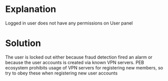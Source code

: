 # Explanation
Logged in user does not have any permissions on User panel

# Solution
The user is locked out either because fraud detection fired an alarm or because the user accounts is created via known VPN servers. PEB ecosystem prohibits usage of VPN servers for registering new members, so try to obey these when registering new user accounts
